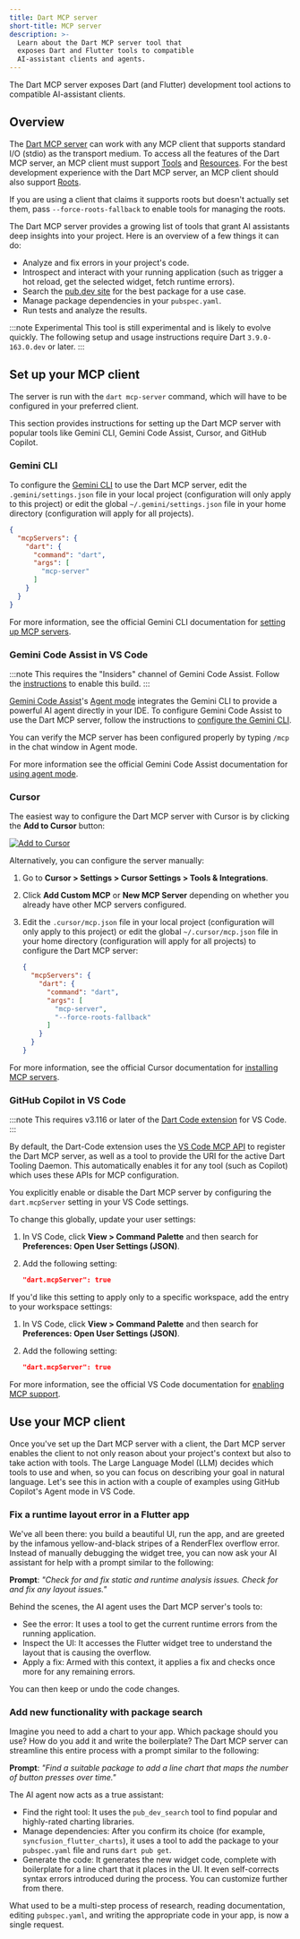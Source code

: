 ```yaml
---
title: Dart MCP server
short-title: MCP server
description: >-
  Learn about the Dart MCP server tool that
  exposes Dart and Flutter tools to compatible
  AI-assistant clients and agents.
---
```


The Dart MCP server exposes Dart (and Flutter)
development tool actions to compatible AI-assistant clients.

## Overview

The [Dart MCP server][] can work with any MCP client that
supports standard I/O (stdio) as the transport medium.
To access all the features of the Dart MCP server,
an MCP client must support [Tools][] and [Resources][].
For the best development experience with the Dart MCP server,
an MCP client should also support [Roots][].

If you are using a client that claims it
supports roots but doesn't actually set them,
pass `--force-roots-fallback` to enable tools for managing the roots.

The Dart MCP server provides a growing list of tools that
grant AI assistants deep insights into your project.
Here is an overview of a few things it can do:

*  Analyze and fix errors in your project's code.
*  Introspect and interact with your running application
   (such as trigger a hot reload, get the selected widget,
   fetch runtime errors).
*  Search the [pub.dev site]({{site.pub}}) for the best package for a use case.
*  Manage package dependencies in your `pubspec.yaml`.
*  Run tests and analyze the results.

:::note Experimental
This tool is still experimental and is likely to evolve quickly.
The following setup and usage instructions
require Dart `3.9.0-163.0.dev` or later.
:::

[Tools]: https://modelcontextprotocol.io/docs/concepts/tools
[Resources]: https://modelcontextprotocol.io/docs/concepts/resources
[Roots]: https://modelcontextprotocol.io/docs/concepts/roots
[Dart MCP server]: {{site.repo.dart.org}}/ai/blob/main/pkgs/dart_mcp_server

## Set up your MCP client

The server is run with the `dart mcp-server` command, which will
have to be configured in your preferred client.

This section provides instructions for setting up the
Dart MCP server with popular tools like Gemini CLI,
Gemini Code Assist, Cursor, and GitHub Copilot.

### Gemini CLI

To configure the [Gemini CLI][] to use
the Dart MCP server, edit the `.gemini/settings.json`
file in your local project (configuration will only apply
to this project) or edit the global
`~/.gemini/settings.json` file in your home directory
(configuration will apply for all projects).

```json title=".gemini/settings.json"
{
  "mcpServers": {
    "dart": {
      "command": "dart",
      "args": [
        "mcp-server"
      ]
    }
  }
}
```

For more information, see the official Gemini CLI
documentation for [setting up MCP servers][].

[Gemini CLI]: https://github.com/google-gemini/gemini-cli
[setting up MCP servers]: https://github.com/google-gemini/gemini-cli/blob/main/docs/tools/mcp-server.md#how-to-set-up-your-mcp-server

### Gemini Code Assist in VS Code

:::note
This requires the "Insiders" channel of Gemini Code Assist.
Follow the [instructions][] to enable this build.
:::

[Gemini Code Assist][]'s [Agent mode][] integrates the
Gemini CLI to provide a powerful AI agent directly in your IDE.
To configure Gemini Code Assist to use the Dart MCP server,
follow the instructions to [configure the Gemini CLI][].

You can verify the MCP server has been configured
properly by typing `/mcp` in the chat window in Agent mode.

For more information see the official Gemini Code Assist
documentation for [using agent mode][].

[instructions]: https://developers.google.com/gemini-code-assist/docs/use-agentic-chat-pair-programmer#before-you-begin
[Gemini Code Assist]: https://codeassist.google/
[Agent mode]: https://developers.google.com/gemini-code-assist/docs/use-agentic-chat-pair-programmer
[configure the Gemini CLI]: #gemini-cli
[using agent mode]: https://developers.google.com/gemini-code-assist/docs/use-agentic-chat-pair-programmer#before-you-begin

### Cursor

The easiest way to configure the Dart MCP server with
Cursor is by clicking the **Add to Cursor** button:

[![Add to Cursor](https://cursor.com/deeplink/mcp-install-dark.svg)](https://cursor.com/install-mcp?name=dart&config=eyJ0eXBlIjoic3RkaW8iLCJjb21tYW5kIjoiZGFydCBtY3Atc2VydmVyIC0tZXhwZXJpbWVudGFsLW1jcC1zZXJ2ZXIgLS1mb3JjZS1yb290cy1mYWxsYmFjayJ9)

Alternatively, you can configure the server manually:

1.  Go to **Cursor > Settings > Cursor Settings > Tools & Integrations**.
1.  Click **Add Custom MCP** or **New MCP Server**
    depending on whether you already have other MCP servers configured.
1.  Edit the `.cursor/mcp.json` file in your local project
    (configuration will only apply to this project) or
    edit the global `~/.cursor/mcp.json` file in your home directory
    (configuration will apply for all projects) to
    configure the Dart MCP server:

    ```json title=".cursor/mcp.json"
    {
      "mcpServers": {
        "dart": {
          "command": "dart",
          "args": [
            "mcp-server",
            "--force-roots-fallback"
          ]
        }
      }
    }
    ```

For more information, see the official Cursor
documentation for [installing MCP servers][].

[installing MCP servers]: https://docs.cursor.com/context/model-context-protocol#installing-mcp-servers

### GitHub Copilot in VS Code

:::note
This requires v3.116 or later of the [Dart Code extension][] for VS Code.
:::

By default, the Dart-Code extension uses the
[VS Code MCP API][] to register the Dart MCP server, as well
as a tool to provide the URI for the active Dart Tooling
Daemon. This automatically enables it for any tool (such as
Copilot) which uses these APIs for MCP configuration.

You explicitly enable or disable the Dart MCP server by
configuring the `dart.mcpServer` setting in your VS Code settings.

To change this globally, update your user settings:

1. In VS Code, click **View > Command Palette** and then
   search for **Preferences: Open User Settings (JSON)**.

1. Add the following setting:

    ```json
    "dart.mcpServer": true
    ```

If you'd like this setting to apply only to a specific
workspace, add the entry to your workspace settings:

1. In VS Code, click **View > Command Palette** and then
   search for **Preferences: Open User Settings (JSON)**.

1. Add the following setting:

    ```json
    "dart.mcpServer": true
    ```

For more information, see the official VS Code
documentation for [enabling MCP support][].

[Dart Code extension]: https://marketplace.visualstudio.com/items?itemName=Dart-Code.dart-code
[VS Code MCP API]: https://code.visualstudio.com/api/extension-guides/mcp
[enabling MCP support]: https://code.visualstudio.com/docs/copilot/chat/mcp-servers#_enable-mcp-support-in-vs-code

## Use your MCP client

Once you've set up the Dart MCP server with a client,
the Dart MCP server enables the client to not only reason
about your project's context but also to take action with tools.
The Large Language Model (LLM) decides which tools to use and when,
so you can focus on describing your goal in natural language.
Let's see this in action with a couple of examples using
GitHub Copilot's Agent mode in VS Code.

### Fix a runtime layout error in a Flutter app

We've all been there: you build a beautiful UI, run the app,
and are greeted by the infamous yellow-and-black stripes of
a RenderFlex overflow error. Instead of manually debugging the
widget tree, you can now ask your AI assistant for help with a
prompt similar to the following:

**Prompt**: *"Check for and fix static and runtime analysis issues.
Check for and fix any layout issues."*

Behind the scenes, the AI agent uses the Dart MCP server's tools to:

*  See the error: It uses a tool to get the current runtime errors
   from the running application.
*  Inspect the UI: It accesses the Flutter widget tree to understand
   the layout that is causing the overflow.
*  Apply a fix: Armed with this context, it applies a fix and
   checks once more for any remaining errors.

You can then keep or undo the code changes.

### Add new functionality with package search

Imagine you need to add a chart to your app.
Which package should you use? How do you add it and write the boilerplate?
The Dart MCP server can streamline this entire process with
a prompt similar to the following:

**Prompt**: *"Find a suitable package to add a line chart that
maps the number of button presses over time."*

The AI agent now acts as a true assistant:

*  Find the right tool: It uses the `pub_dev_search` tool to
   find popular and highly-rated charting libraries.
*  Manage dependencies: After you confirm its choice (for
   example, `syncfusion_flutter_charts`), it uses a tool to
   add the package to your `pubspec.yaml` file and runs `dart pub get`.
*  Generate the code: It generates the new widget code,
   complete with boilerplate for a line chart that it places in the UI.
   It even self-corrects syntax errors introduced during the process.
   You can customize further from there.

What used to be a multi-step process of research,
reading documentation, editing `pubspec.yaml`, and
writing the appropriate code in your app,
is now a single request.
